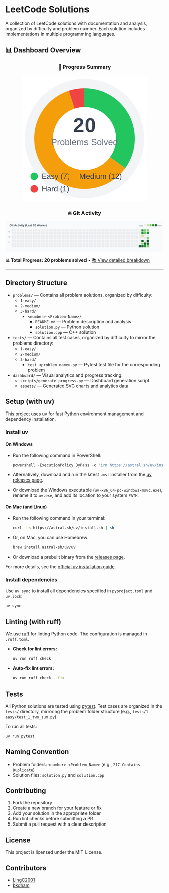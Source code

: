 # LeetCode Solutions

A collection of LeetCode solutions with documentation and analysis, organized by difficulty and problem number. Each solution includes implementations in multiple programming languages.

## 📊 Dashboard Overview

<div align="center">

### 🎯 **Progress Summary**
<img src="dashboard/assets/difficulty_progress.svg" alt="Difficulty Progress Ring" />

### 🔥 **Git Activity**
<img src="dashboard/assets/activity_heatmap.svg" alt="Git Activity Heatmap" />

</div>

**📊 Total Progress: 20 problems solved** • [📚 View detailed breakdown](problems/)

---

## Directory Structure

- `problems/` — Contains all problem solutions, organized by difficulty:
  - `1-easy/`
  - `2-medium/`
  - `3-hard/`
    - `<number>-<Problem-Name>/`
      - `README.md` — Problem description and analysis
      - `solution.py` — Python solution
      - `solution.cpp` — C++ solution
- `tests/` — Contains all test cases, organized by difficulty to mirror the problems directory:
  - `1-easy/`
  - `2-medium/`
  - `3-hard/`
    - `test_<problem_name>.py` — Pytest test file for the corresponding problem
- `dashboard/` — Visual analytics and progress tracking:
  - `scripts/generate_progress.py` — Dashboard generation script
  - `assets/` — Generated SVG charts and analytics data

## Setup (with uv)

This project uses [uv](https://github.com/astral-sh/uv) for fast Python environment management and dependency installation.

### Install uv

#### On Windows

- Run the following command in PowerShell:

  ```powershell
  powershell -ExecutionPolicy ByPass -c "irm https://astral.sh/uv/install.ps1 | iex"
  ```

- Alternatively, download and run the latest `.msi` installer from the [uv releases page](https://github.com/astral-sh/uv/releases).
- Or download the Windows executable (`uv-x86_64-pc-windows-msvc.exe`), rename it to `uv.exe`, and add its location to your system `PATH`.

#### On Mac (and Linux)

- Run the following command in your terminal:

  ```sh
  curl -Ls https://astral.sh/uv/install.sh | sh
  ```

- Or, on Mac, you can use Homebrew:

  ```sh
  brew install astral-sh/uv/uv
  ```

- Or download a prebuilt binary from the [releases page](https://github.com/astral-sh/uv/releases).

For more details, see the [official uv installation guide](https://docs.astral.sh/uv/guides/install-python/).

### Install dependencies

Use `uv sync` to install all dependencies specified in `pyproject.toml` and `uv.lock`:

```sh
uv sync
```

## Linting (with ruff)

We use [ruff](https://github.com/astral-sh/ruff) for linting Python code. The configuration is managed in `.ruff.toml`.

- **Check for lint errors:**
  ```sh
  uv run ruff check
  ```
- **Auto-fix lint errors:**
  ```sh
  uv run ruff check --fix
  ```

## Tests

All Python solutions are tested using [pytest](https://docs.pytest.org/). Test cases are organized in the `tests/` directory, mirroring the problem folder structure (e.g., `tests/1-easy/test_1_two_sum.py`).

To run all tests:

```sh
uv run pytest
```

## Naming Convention

- Problem folders: `<number>-<Problem-Name>` (e.g., `217-Contains-Duplicate`)
- Solution files: `solution.py` and `solution.cpp`

## Contributing

1. Fork the repository
2. Create a new branch for your feature or fix
3. Add your solution in the appropriate folder
4. Run lint checks before submitting a PR
5. Submit a pull request with a clear description

## License

This project is licensed under the MIT License.

## Contributors

- [LingC2001](https://github.com/LingC2001)
- [bkdham](https://github.com/bkdham)

<!-- Add your GitHub username above to be listed as a contributor! -->